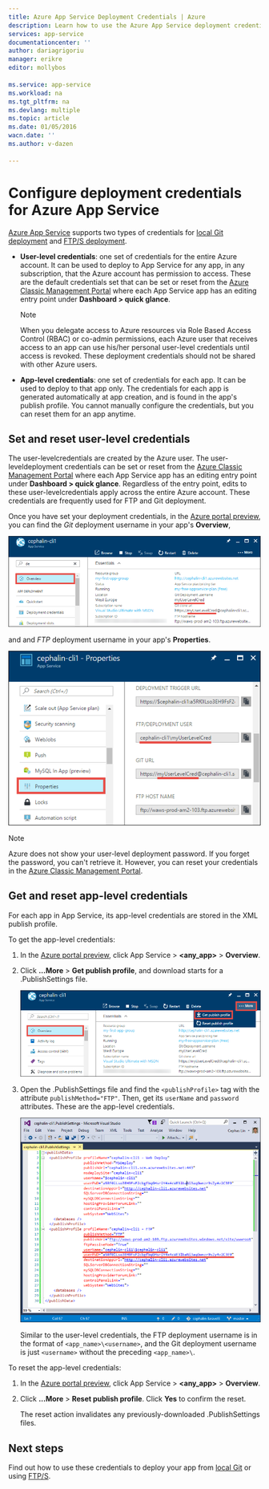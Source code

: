 ```yaml
---
title: Azure App Service Deployment Credentials | Azure
description: Learn how to use the Azure App Service deployment credentials.
services: app-service
documentationcenter: ''
author: dariagrigoriu
manager: erikre
editor: mollybos

ms.service: app-service
ms.workload: na
ms.tgt_pltfrm: na
ms.devlang: multiple
ms.topic: article
ms.date: 01/05/2016
wacn.date: ''
ms.author: v-dazen

---
```

# Configure deployment credentials for Azure App Service
[Azure App Service](/app-service-web/app-service-changes-existing-services) supports two types of credentials for [local Git deployment](app-service-deploy-local-git.md) 
and [FTP/S deployment](app-service-deploy-ftp.md).

* **User-level credentials**: one set of credentials for the entire Azure account. It can be used to deploy to App Service for any app, in any subscription, that the Azure account has permission to access. These are the default
credentials set that can be set or reset from the [Azure Classic Management Portal](https://manage.windowsazure.cn) where each App Service app has an editing entry point under **Dashboard > quick glance**.

    > [!NOTE]
    > When you delegate access to Azure resources via Role Based Access Control (RBAC) or co-admin permissions, each Azure user that receives access to an app can use his/her personal user-level credentials until access is revoked. These deployment credentials should not be shared with other Azure users.
    >
    >

* **App-level credentials**: one set of credentials for each app. It can be used to deploy to that app only. The credentials
for each app is generated automatically at app creation, and is found in the app's publish profile. You cannot manually configure the credentials, but you can reset them for an app anytime.

## <a name="userscope"></a>Set and reset user-level credentials

The user-levelcredentials are created by the Azure user. The user-leveldeployment credentials can be set or reset from the [Azure Classic Management Portal](https://manage.windowsazure.cn) where each App Service app has an editing entry point under **Dashboard > quick glance**. Regardless of the entry point, edits to these user-levelcredentials apply across the entire Azure account. These credentials are frequently used for FTP and Git deployment.

Once you have set your deployment credentials, in the [Azure portal preview](https://portal.azure.cn), you can find the *Git* deployment username in your app's **Overview**,

![](./media/app-service-deployment-credentials/deployment_credentials_overview.png)

and and *FTP* deployment username in your app's **Properties**.

![](./media/app-service-deployment-credentials/deployment_credentials_properties.png)

> [!NOTE]
> Azure does not show your user-level deployment password. If you forget the password, you can't retrieve it. However, you can reset your credentials in the [Azure Classic Management Portal](https://manage.windowsazure.cn).
>
>  

## <a name="appscope"></a>Get and reset app-level credentials
For each app in App Service, its app-level credentials are stored in the XML publish profile.

To get the app-level credentials:

1. In the [Azure portal preview](https://portal.azure.cn), click App Service > **&lt;any_app>** > **Overview**.

2. Click **...More** > **Get publish profile**, and download starts for a .PublishSettings file.

    ![](./media/app-service-deployment-credentials/publish_profile_get.png)

3. Open the .PublishSettings file and find the `<publishProfile>` tag with the attribute `publishMethod="FTP"`. Then, get its `userName` and `password` attributes.
These are the app-level credentials.

    ![](./media/app-service-deployment-credentials/publish_profile_editor.png)

    Similar to the user-level credentials, the FTP deployment username is in the format of `<app_name>\<username>`, and the Git deployment username is just `<username>` without the preceding `<app_name>\`.

To reset the app-level credentials:

1. In the [Azure portal preview](https://portal.azure.cn), click App Service > **&lt;any_app>** > **Overview**.

2. Click **...More** > **Reset publish profile**. Click **Yes** to confirm the reset.

    The reset action invalidates any previously-downloaded .PublishSettings files.

## Next steps

Find out how to use these credentials to deploy your app from [local Git](app-service-deploy-local-git.md) or using [FTP/S](app-service-deploy-ftp.md).